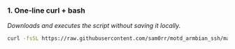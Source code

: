 ### 1. One‑line curl + bash

*Downloads and executes the script without saving it locally.*

```bash
curl -fsSL https://raw.githubusercontent.com/sam0rr/motd_armbian_ssh/main/setup_motd.sh | bash
```
